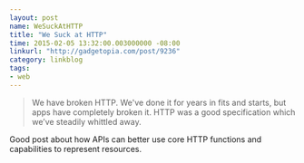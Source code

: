 ```yaml
---
layout: post
name: WeSuckAtHTTP
title: "We Suck at HTTP"
time: 2015-02-05 13:32:00.003000000 -08:00
linkurl: "http://gadgetopia.com/post/9236"
category: linkblog
tags:
- web
---
```


<blockquote>
    We have broken HTTP.  We've done it for years in fits and starts, but apps have completely broken it.  HTTP was a good specification which we’ve steadily whittled away.
</blockquote>

<p>Good post about how APIs can better use core HTTP functions and capabilities to represent resources.</p>